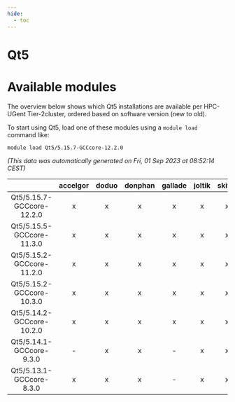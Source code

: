 ```yaml
---
hide:
  - toc
---
```


Qt5
===

# Available modules


The overview below shows which Qt5 installations are available per HPC-UGent Tier-2cluster, ordered based on software version (new to old).

To start using Qt5, load one of these modules using a `module load` command like:

```shell
module load Qt5/5.15.7-GCCcore-12.2.0
```

*(This data was automatically generated on Fri, 01 Sep 2023 at 08:52:14 CEST)*  

| |accelgor|doduo|donphan|gallade|joltik|skitty|swalot|victini|
| :---: | :---: | :---: | :---: | :---: | :---: | :---: | :---: | :---: |
|Qt5/5.15.7-GCCcore-12.2.0|x|x|x|x|x|x|x|x|
|Qt5/5.15.5-GCCcore-11.3.0|x|x|x|x|x|x|x|x|
|Qt5/5.15.2-GCCcore-11.2.0|x|x|x|x|x|x|x|x|
|Qt5/5.15.2-GCCcore-10.3.0|x|x|x|x|x|x|x|x|
|Qt5/5.14.2-GCCcore-10.2.0|x|x|x|x|x|x|x|x|
|Qt5/5.14.1-GCCcore-9.3.0|-|x|x|-|x|x|x|x|
|Qt5/5.13.1-GCCcore-8.3.0|x|x|x|-|x|x|x|x|
